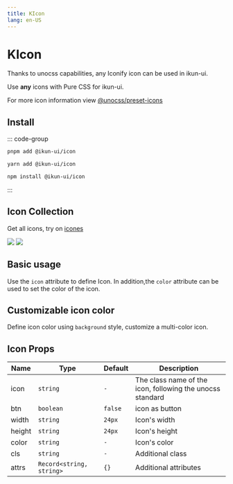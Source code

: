 ```yaml
---
title: KIcon
lang: en-US
---
```


# KIcon

Thanks to unocss capabilities, any Iconify icon can be used in ikun-ui.

Use **any** icons with Pure CSS for ikun-ui.

For more icon information view [@unocss/preset-icons](https://github.com/unocss/unocss/tree/main/packages/preset-icons)

## Install

::: code-group

```bash [pnpm]
pnpm add @ikun-ui/icon
```

```bash [yarn]
yarn add @ikun-ui/icon
```

```bash [npm]
npm install @ikun-ui/icon
```

:::

## Icon Collection

Get all icons, try on [icones](https://icones.js.org/)

![](https://raw.githubusercontent.com/antfu/icones/main/screenshots/2.png)
![](https://raw.githubusercontent.com/antfu/icones/main/screenshots/6.png)

## Basic usage

Use the `icon` attribute to define Icon. In addition,the `color` attribute can be used to set the color of the icon.

<demo src="../../../../example/icon/basic.svelte" github='Icon'></demo>

## Customizable icon color

Define icon color using `background` style, customize a multi-color icon.

<demo src="../../../../example/icon/multi-color.svelte" github='Icon'></demo>

## Icon Props

| Name   | Type                     | Default | Description                                               |
| ------ | ------------------------ | ------- | --------------------------------------------------------- |
| icon   | `string`                 | `-`     | The class name of the icon, following the unocss standard |
| btn    | `boolean`                | `false` | icon as button                                            |
| width  | `string`                 | `24px`  | Icon's width                                              |
| height | `string`                 | `24px`  | Icon's height                                             |
| color  | `string`                 | `-`     | Icon's color                                              |
| cls    | `string`                 | `-`     | Additional class                                          |
| attrs  | `Record<string, string>` | `{}`    | Additional attributes                                     |
